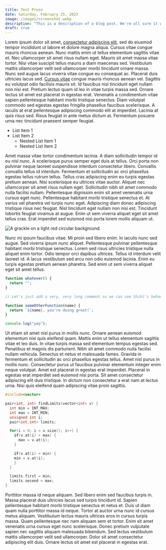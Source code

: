 ```yaml
---
title: Test Prose
date: Saturday, February 25, 2023
image: /images/screenshot.webp
description: "This is a description of a blog post. We're all sure it will be inticing enough for you, random reader, to click on."
draft: true
---
```


Lorem ipsum dolor sit amet, [consectetur adipiscing elit](/), sed do eiusmod
tempor incididunt ut labore et dolore magna aliqua. Cursus vitae congue mauris
rhoncus aenean. Nunc mattis enim ut tellus elementum sagittis vitae et. Nec
ullamcorper sit amet risus nullam eget. Mauris sit amet massa vitae tortor. Nisi
vitae suscipit tellus mauris a diam maecenas sed. Vestibulum mattis ullamcorper
velit sed ullamcorper morbi tincidunt ornare massa. Nunc sed augue lacus viverra
vitae congue eu consequat ac. Placerat duis ultricies lacus sed.
[Cursus vitae](/) congue mauris rhoncus aenean vel. Sagittis eu volutpat odio
facilisis mauris sit. Id faucibus nisl tincidunt eget nullam non nisi est.
Pretium lectus quam id leo in vitae turpis massa sed. Ornare lectus sit amet est
placerat in egestas erat. Venenatis a condimentum vitae sapien pellentesque
habitant morbi tristique senectus. Diam volutpat commodo sed egestas egestas
fringilla phasellus faucibus scelerisque. A iaculis at erat pellentesque
adipiscing commodo elit at imperdiet. Lacinia at quis risus sed. Risus feugiat
in ante metus dictum at. Fermentum posuere urna nec tincidunt praesent semper
feugiat.

- List item 1
- List Item 2
  - Nested List Item 1
  - Nested List Item 2

Amet massa vitae tortor condimentum lacinia. A diam sollicitudin tempor id eu
nisl nunc. A scelerisque purus semper eget duis at tellus. Orci porta non
pulvinar neque laoreet suspendisse interdum consectetur libero. Convallis
convallis tellus id interdum. Fermentum et sollicitudin ac orci phasellus
egestas tellus rutrum tellus. Tellus cras adipiscing enim eu turpis egestas
pretium aenean. Nisi scelerisque eu ultrices vitae auctor. Aliquet nec
ullamcorper sit amet risus nullam eget. Sollicitudin nibh sit amet commodo nulla
facilisi nullam. Pellentesque dignissim enim sit amet venenatis urna cursus eget
nunc. Pellentesque habitant morbi tristique senectus et. At varius vel pharetra
vel turpis nunc eget. Adipiscing diam donec adipiscing tristique risus nec
feugiat. Nisl tincidunt eget nullam non nisi est. Tincidunt lobortis feugiat
vivamus at augue. Enim ut sem viverra aliquet eget sit amet tellus cras. Erat
imperdiet sed euismod nisi porta lorem mollis aliquam ut.

![A grackle on a light red circular background.](/images/screenshot.png)

Nunc mi ipsum faucibus vitae. Mi proin sed libero enim. In iaculis nunc sed
augue. Sed viverra ipsum nunc aliquet. Pellentesque pulvinar pellentesque
habitant morbi tristique senectus. Lorem sed risus ultricies tristique nulla
aliquet enim tortor. Odio tempor orci dapibus ultrices. Tellus id interdum velit
laoreet id. A lacus vestibulum sed arcu non odio euismod lacinia. Enim eu turpis
egestas pretium aenean pharetra. Sed enim ut sem viverra aliquet eget sit amet
tellus.

```js {7-9} [filename.js]
function whatever() {
  return "";
}

// Let's just add a very, very long comment so we can see Shiki's behavior when things are overflowing to a ridiculous extent.

function someOtherFunction(name) {
  return `${name}, you're doing great!`;
}

console.log("yep");
```

Ut etiam sit amet nisl purus in mollis nunc. Ornare aenean euismod elementum
nisi quis eleifend quam. Mattis enim ut tellus elementum sagittis vitae et leo
duis. In vitae turpis massa sed elementum tempus egestas sed. Penatibus et
magnis dis parturient. Nibh sit amet commodo nulla facilisi nullam vehicula.
Senectus et netus et malesuada fames. Gravida in fermentum et sollicitudin ac
orci phasellus egestas tellus. Amet nisl purus in mollis nunc. Consectetur purus
ut faucibus pulvinar elementum integer enim neque volutpat. Amet est placerat in
egestas erat imperdiet. Placerat in egestas erat imperdiet sed euismod nisi
porta. Sit amet consectetur adipiscing elit duis tristique. In dictum non
consectetur a erat nam at lectus urna. Nisi quis eleifend quam adipiscing vitae
proin sagittis.

```cpp
#include<vector>

pair<int, int> findLimits(vector<int> v) {
  int min = INT_MAX;
  int max = INT_MIN;
  unsigned int i;
  pair<int,int> limits;

  for(i = 0; i < v.size(); i++) {
    if(v.at(i) > max) {
      max = v.at(i);
    }

    if(v.at(i) < min) {
    min = v.at(i);
    }
  }

  limits.first = min;
  limits.second = max;
}
```

Porttitor massa id neque aliquam. Sed libero enim sed faucibus turpis in. Massa
placerat duis ultricies lacus sed turpis tincidunt id. Sapien pellentesque
habitant morbi tristique senectus et netus et. Duis ut diam quam nulla porttitor
massa id neque. Tortor at auctor urna nunc id cursus metus aliquam. Vestibulum
lectus mauris ultrices eros in cursus turpis massa. Quam pellentesque nec nam
aliquam sem et tortor. Enim sit amet venenatis urna cursus eget nunc
scelerisque. Donec pretium vulputate sapien nec sagittis aliquam malesuada
bibendum. Sed lectus vestibulum mattis ullamcorper velit sed ullamcorper. Dolor
sit amet consectetur adipiscing elit duis. Ornare lectus sit amet est placerat
in egestas erat.
